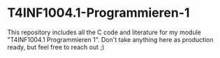 # T4INF1004.1-Programmieren-1

This repository includes all the C code and literature for my module "T4INF1004.1 Programmieren 1". Don't take anything here as production ready, but feel free to reach out ;)
